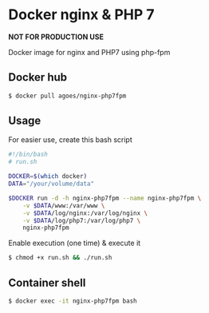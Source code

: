 # Docker nginx & PHP 7

**NOT FOR PRODUCTION USE**

Docker image for nginx and PHP7 using php-fpm

## Docker hub
```bash
$ docker pull agoes/nginx-php7fpm
```

## Usage
For easier use, create this bash script
```bash
#!/bin/bash
# run.sh

DOCKER=$(which docker)
DATA="/your/volume/data"

$DOCKER run -d -h nginx-php7fpm --name nginx-php7fpm \
    -v $DATA/www:/var/www \
    -v $DATA/log/nginx:/var/log/nginx \
    -v $DATA/log/php7:/var/log/php7 \
    nginx-php7fpm
```

Enable execution (one time) & execute it

```bash
$ chmod +x run.sh && ./run.sh
```

## Container shell
```bash
$ docker exec -it nginx-php7fpm bash
```
